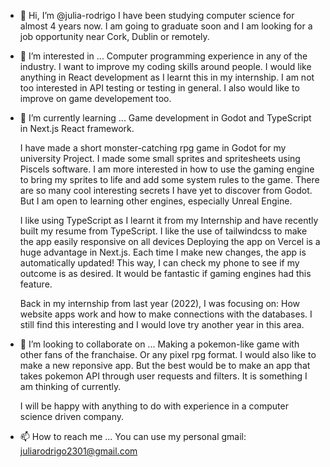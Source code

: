 - 👋 Hi, I’m @julia-rodrigo
     I have been studying computer science for almost 4 years now.
     I am going to graduate soon and I am looking for a job opportunity
     near Cork, Dublin or remotely.

- 👀 I’m interested in ... 
     Computer programming experience in any of the industry.
     I want to improve my coding skills around people. 
     I would like anything in React development as I learnt this in my internship.
     I am not too interested in API testing or testing in general.
     I also would like to improve on game developement too.

- 🌱 I’m currently learning ... 
     Game development in Godot and TypeScript in Next.js React framework.
  
     I have made a short monster-catching rpg game in Godot for my university Project.
     I made some small sprites and spritesheets using Piscels software.
     I am more interested in how to use the gaming engine to bring my sprites to life 
     and add some system rules to the game.
     There are so many cool interesting secrets I have yet to discover from Godot. 
     But I am open to learning other engines, especially Unreal Engine.

     I like using TypeScript as I learnt it from my Internship and have recently built my
     resume from TypeScript. I like the use of tailwindcss to make the app easily responsive on all devices
     Deploying the app on Vercel is a huge advantage in Next.js.
     Each time I make new changes, the app is automatically updated!
     This way, I can check my phone to see if my outcome is as desired.
     It would be fantastic if gaming engines had this feature.
     
     Back in my internship from last year (2022), I was focusing on:
     How website apps work and how to make connections with the databases. 
     I still find this interesting and I would love try another year in this area.
     

- 💞️ I’m looking to collaborate on ... 
     Making a pokemon-like game with other fans of the franchaise. Or any pixel rpg format.
     I would also like to make a new reponsive app. But the best would be to make an app
     that takes pokemon API through user requests and filters. It is something I am thinking of currently.
     
     I will be happy with anything to do with experience in a computer science driven company. 

- 📫 How to reach me ...
     You can use my personal gmail: juliarodrigo2301@gmail.com

<!---
julia-rodrigo/julia-rodrigo is a ✨ special ✨ repository because its `README.md` (this file) appears on your GitHub profile.
You can click the Preview link to take a look at your changes.
--->
